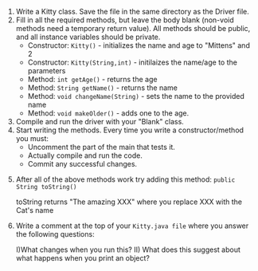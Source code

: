   <ol>
    <li>Write a Kitty class. Save the file in the same directory as the Driver file.</li>
    <li>
      Fill in all the required methods, but leave the body blank (non-void methods need a temporary return value).
      All methods should be public, and all instance variables should be private.
      <ul>
        <li>Constructor: <code>Kitty()</code> - initializes the name and age to "Mittens" and 2</li>
        <li>Constructor: <code>Kitty(String,int)</code> - initilaizes the name/age to the parameters</li>
        <li>Method: <code>int getAge()</code> - returns the age</li>
        <li>Method: <code>String getName()</code> - returns the name</li>
        <li>Method: <code>void changeName(String)</code> - sets the name to the provided name</li>
        <li>Method: <code>void makeOlder()</code> - adds one to the age.</li>
      </ul>
    </li>
    <li>Compile and run the driver with your "Blank" class.</li>
    <li>Start writing the methods. Every time you write a constructor/method you must:
      <ul>
         <li> Uncomment the part of the main that tests it.</li>
         <li> Actually compile and run the code.</li>
         <li> Commit any successful changes.</li>
      </ul>
    </li>
    <li>
      <p>After all of the above methods work try adding this method: <code>public String toString()</code> </p>
      <p>toString returns "The amazing XXX" where you replace XXX with the Cat's name</p>
    </li>
    <li><p>Write a comment at the top of your <code>Kitty.java file</code> where you answer the following questions:</p>
      <p>I)What changes when you run this? II) What does this suggest about what happens when you print an object?</p></li>
  </ol>
